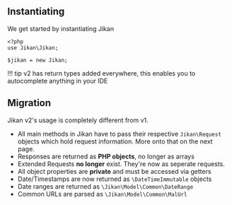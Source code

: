 ## Instantiating
We get started by instantiating Jikan
```
<?php
use Jikan\Jikan;

$jikan = new Jikan;
```

!!! tip
    v2 has return types added everywhere, this enables you to autocomplete anything in your IDE



## Migration
Jikan v2's usage is completely different from v1.

- All main methods in Jikan have to pass their respective `Jikan\Request` objects which hold request information. More onto that on the next page.
- Responses are returned as **PHP objects**, no longer as arrays
- Extended Requests **no longer** exist. They're now as seperate requests.
- All object properties are **private** and must be accessed via getters
- Date/Timestamps are now returned as `\DateTimeImmutable` objects
- Date ranges are returned as `\Jikan\Model\Common\DateRange`
- Common URLs are parsed as `\Jikan\Model\Common\MalUrl`

[^1]: [DateRange](/misc/date-range.md)
[^2]: [MalUrl]()